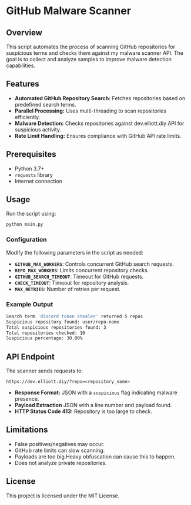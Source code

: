 # GitHub Malware Scanner

## Overview
This script automates the process of scanning GitHub repositories for suspicious terms and checks them against my malware scanner API. The goal is to collect and analyze samples to improve malware detection capabilities.
## Features
- **Automated GitHub Repository Search:** Fetches repositories based on predefined search terms.
- **Parallel Processing:** Uses multi-threading to scan repositories efficiently.
- **Malware Detection:** Checks repositories against dev.elliott.diy API for suspicious activity.
- **Rate Limit Handling:** Ensures compliance with GitHub API rate limits.

## Prerequisites
- Python 3.7+
- `requests` library
- Internet connection


## Usage
Run the script using:
```sh
python main.py
```

### Configuration
Modify the following parameters in the script as needed:
- **`GITHUB_MAX_WORKERS`**: Controls concurrent GitHub search requests.
- **`REPO_MAX_WORKERS`**: Limits concurrent repository checks.
- **`GITHUB_SEARCH_TIMEOUT`**: Timeout for GitHub requests.
- **`CHECK_TIMEOUT`**: Timeout for repository analysis.
- **`MAX_RETRIES`**: Number of retries per request.

### Example Output
```sh
Search term 'discord token stealer' returned 5 repos
Suspicious repository found: user/repo-name
Total suspicious repositories found: 3
Total repositories checked: 10
Suspicious percentage: 30.00%
```

## API Endpoint
The scanner sends requests to:
```
https://dev.elliott.diy/?repo=<repository_name>
```
- **Response Format:** JSON with a `suspicious` flag indicating malware presence.
- **Payload Extraction** JSON with a line number and payload found.
- **HTTP Status Code 413:** Repository is too large to check.

## Limitations
- False positives/negatives may occur.
- GitHub rate limits can slow scanning.
- Payloads are too big.Heavy obfuscation can cause this to happen. 
- Does not analyze private repositories.

## License
This project is licensed under the MIT License.

